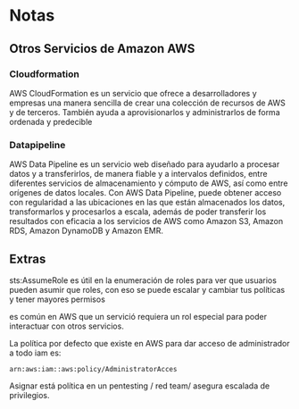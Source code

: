 # Notas

## Otros Servicios de Amazon AWS

### Cloudformation

AWS CloudFormation es un servicio que ofrece a desarrolladores y empresas una manera sencilla de crear una colección de recursos de AWS y de terceros. También ayuda a aprovisionarlos y administrarlos de forma ordenada y predecible

### Datapipeline

AWS Data Pipeline es un servicio web diseñado para ayudarlo a procesar datos y a transferirlos, de manera fiable y a intervalos definidos, entre diferentes servicios de almacenamiento y cómputo de AWS, así como entre orígenes de datos locales. Con AWS Data Pipeline, puede obtener acceso con regularidad a las ubicaciones en las que están almacenados los datos, transformarlos y procesarlos a escala, además de poder transferir los resultados con eficacia a los servicios de AWS como Amazon S3, Amazon RDS, Amazon DynamoDB y Amazon EMR.





## Extras

sts:AssumeRole es útil en la enumeración de roles para ver que usuarios pueden asumir que roles, con eso se puede escalar y cambiar tus políticas y tener mayores permisos

es común en AWS que un servició requiera un rol especial para poder interactuar con otros servicios.



La política por defecto que existe en AWS para dar acceso de administrador a todo iam es:

```
arn:aws:iam::aws:policy/AdministratorAcces
```

Asignar está política en un pentesting / red team/ asegura escalada de privilegios.

